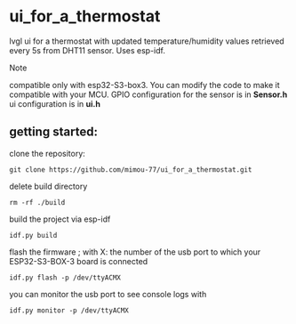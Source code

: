 # ui_for_a_thermostat
lvgl ui for a thermostat with updated temperature/humidity values retrieved every 5s from DHT11 sensor.
Uses esp-idf.

> [!NOTE]
> compatible only with esp32-S3-box3. You can modify the code to make it compatible with your MCU.
>  GPIO configuration for the sensor is in **Sensor.h**
>  ui configuration is in **ui.h**

## getting started:
clone the repository:
```
git clone https://github.com/mimou-77/ui_for_a_thermostat.git
```
delete build directory 
```
rm -rf ./build
```
build the project via esp-idf
```
idf.py build
```
flash the firmware ; with X: the number of the usb port to which your ESP32-S3-BOX-3 board is connected
```
idf.py flash -p /dev/ttyACMX
```
you can monitor the usb port to see console logs with
```
idf.py monitor -p /dev/ttyACMX
```

